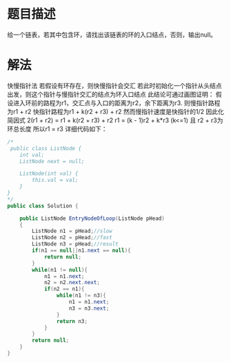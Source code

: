 # 题目描述
给一个链表，若其中包含环，请找出该链表的环的入口结点，否则，输出null。

# 解法
快慢指针法
若假设有环存在，则快慢指针会交汇
若此时初始化一个指针从头结点出发，则这个指针与慢指针交汇的结点为环入口结点
此结论可通过画图证明：
假设进入环前的路程为r1，交汇点与入口的距离为r2，余下距离为r3.
则慢指针路程为r1 + r2
快指针路程为r1 + k(r2 + r3) + r2
然而慢指针速度是快指针的1/2
因此化简因式 2(r1 + r2) = r1 + k(r2 + r3) + r2
r1 = (k - 1)r2 + k*r3 (k<=1) 且 r2 + r3为环总长度
所以r1 = r3
详细代码如下：
```java
/*
 public class ListNode {
    int val;
    ListNode next = null;

    ListNode(int val) {
        this.val = val;
    }
}
*/
public class Solution {

    public ListNode EntryNodeOfLoop(ListNode pHead)
    {
        ListNode n1 = pHead;//slow
        ListNode n2 = pHead;//fast
        ListNode n3 = pHead;//result
        if(n1 == null||n1.next == null){
            return null;
        }
        while(n1 != null){
            n1 = n1.next;
            n2 = n2.next.next;
            if(n2 == n1){
                while(n1 != n3){
                    n1 = n1.next;
                    n3 = n3.next;
                }
                return n3;
            }
        }
        return null;
    }
}
```
